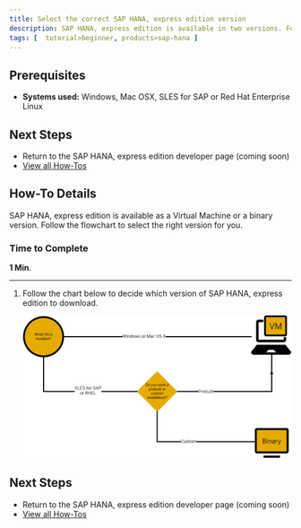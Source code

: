 ```yaml
---
title: Select the correct SAP HANA, express edition version
description: SAP HANA, express edition is available in two versions. Follow the flowchart to select the right version for you.
tags: [  tutorial>beginner, products>sap-hana ]
---
```


## Prerequisites  
 - **Systems used:** Windows, Mac OSX, SLES for SAP or Red Hat Enterprise Linux
 

## Next Steps
 - Return to the SAP HANA, express edition developer page (coming soon)
 - [View all How-Tos](http://go.sap.com/developer/tutorial-navigator.how-to.html) 

 

## How-To Details
SAP HANA, express edition is available as a Virtual Machine or a binary version. Follow the flowchart to select the right version for you.

### Time to Complete
**1 Min**.

---

1. Follow the chart below to decide which version of SAP HANA, express edition to download.

    ![HANA Express flowchart](hxe-ua-versions.png)


## Next Steps
 - Return to the SAP HANA, express edition developer page (coming soon)
 - [View all How-Tos](http://go.sap.com/developer/tutorial-navigator.how-to.html)  
